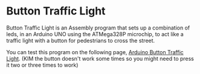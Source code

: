 # Button Traffic Light

Button Traffic Light is an Assembly program that sets up a combination of leds, in an Arduino UNO using the ATMega328P microchip, to act like a traffic light with a button for pedestrians to cross the street.

You can test this program on the following page, [Arduino Button Traffic Light](https://wokwi.com/projects/400141345459998721).
(KIM the button doesn't work some times so you might need to press it two or three times to work)
